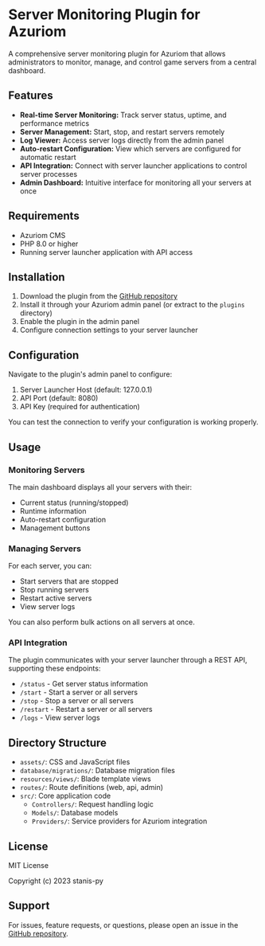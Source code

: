 # Server Monitoring Plugin for Azuriom

A comprehensive server monitoring plugin for Azuriom that allows administrators to monitor, manage, and control game servers from a central dashboard.

## Features

- **Real-time Server Monitoring:** Track server status, uptime, and performance metrics
- **Server Management:** Start, stop, and restart servers remotely
- **Log Viewer:** Access server logs directly from the admin panel
- **Auto-restart Configuration:** View which servers are configured for automatic restart
- **API Integration:** Connect with server launcher applications to control server processes
- **Admin Dashboard:** Intuitive interface for monitoring all your servers at once

## Requirements

- Azuriom CMS
- PHP 8.0 or higher
- Running server launcher application with API access

## Installation

1. Download the plugin from the [GitHub repository](https://github.com/stanis-py/servermonitoring)
2. Install it through your Azuriom admin panel (or extract to the `plugins` directory)
3. Enable the plugin in the admin panel
4. Configure connection settings to your server launcher

## Configuration

Navigate to the plugin's admin panel to configure:

1. Server Launcher Host (default: 127.0.0.1)
2. API Port (default: 8080)
3. API Key (required for authentication)

You can test the connection to verify your configuration is working properly.

## Usage

### Monitoring Servers

The main dashboard displays all your servers with their:
- Current status (running/stopped)
- Runtime information
- Auto-restart configuration
- Management buttons

### Managing Servers

For each server, you can:
- Start servers that are stopped
- Stop running servers
- Restart active servers
- View server logs

You can also perform bulk actions on all servers at once.

### API Integration

The plugin communicates with your server launcher through a REST API, supporting these endpoints:

- `/status` - Get server status information
- `/start` - Start a server or all servers
- `/stop` - Stop a server or all servers
- `/restart` - Restart a server or all servers
- `/logs` - View server logs

## Directory Structure

- `assets/`: CSS and JavaScript files
- `database/migrations/`: Database migration files
- `resources/views/`: Blade template views
- `routes/`: Route definitions (web, api, admin)
- `src/`: Core application code
  - `Controllers/`: Request handling logic
  - `Models/`: Database models
  - `Providers/`: Service providers for Azuriom integration

## License

MIT License

Copyright (c) 2023 stanis-py

## Support

For issues, feature requests, or questions, please open an issue in the [GitHub repository](https://github.com/stanis-py/servermonitoring/issues).
